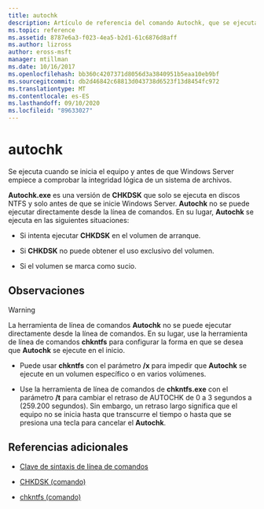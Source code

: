 ```yaml
---
title: autochk
description: Artículo de referencia del comando Autochk, que se ejecuta cuando se inicia el equipo y antes de Windows Server a partir de la comprobación de la integridad lógica de un sistema de archivos.
ms.topic: reference
ms.assetid: 8787e6a3-f023-4ea5-b2d1-61c6876d8aff
ms.author: lizross
author: eross-msft
manager: mtillman
ms.date: 10/16/2017
ms.openlocfilehash: bb360c4207371d8056d3a3840951b5eaa10eb9bf
ms.sourcegitcommit: db2d46842c68813d043738d6523f13d8454fc972
ms.translationtype: MT
ms.contentlocale: es-ES
ms.lasthandoff: 09/10/2020
ms.locfileid: "89633027"
---
```

# <a name="autochk"></a>autochk

Se ejecuta cuando se inicia el equipo y antes de que Windows Server empiece a comprobar la integridad lógica de un sistema de archivos.

**Autochk.exe** es una versión de **CHKDSK** que solo se ejecuta en discos NTFS y solo antes de que se inicie Windows Server. **Autochk** no se puede ejecutar directamente desde la línea de comandos. En su lugar, **Autochk** se ejecuta en las siguientes situaciones:

- Si intenta ejecutar **CHKDSK** en el volumen de arranque.

- Si **CHKDSK** no puede obtener el uso exclusivo del volumen.

- Si el volumen se marca como sucio.

## <a name="remarks"></a>Observaciones

> [!WARNING]
> La herramienta de línea de comandos **Autochk** no se puede ejecutar directamente desde la línea de comandos. En su lugar, use la herramienta de línea de comandos **chkntfs** para configurar la forma en que se desea que **Autochk** se ejecute en el inicio.
>
> - Puede usar **chkntfs** con el parámetro **/x** para impedir que **Autochk** se ejecute en un volumen específico o en varios volúmenes.
>
> - Use la herramienta de línea de comandos de **chkntfs.exe** con el parámetro **/t** para cambiar el retraso de AUTOCHK de 0 a 3 segundos a (259.200 segundos). Sin embargo, un retraso largo significa que el equipo no se inicia hasta que transcurre el tiempo o hasta que se presiona una tecla para cancelar el **Autochk**.

## <a name="additional-references"></a>Referencias adicionales

- [Clave de sintaxis de línea de comandos](command-line-syntax-key.md)

- [CHKDSK (comando)](chkdsk.md)

- [chkntfs (comando)](chkntfs.md)
